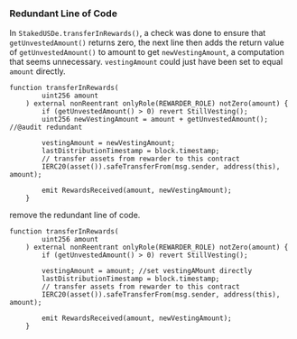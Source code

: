 
### Redundant Line of Code
In ```StakedUSDe.transferInRewards()```, a check was done to ensure that ```getUnvestedAmount()``` returns zero, the next line then adds the return value of ```getUnvestedAmount()``` to amount to get ```newVestingAmount```, a computation that seems unnecessary. ```vestingAmount``` could just have been set to equal ```amount``` directly.
``` solidity
function transferInRewards(
        uint256 amount
    ) external nonReentrant onlyRole(REWARDER_ROLE) notZero(amount) {
        if (getUnvestedAmount() > 0) revert StillVesting();
        uint256 newVestingAmount = amount + getUnvestedAmount(); //@audit redundant

        vestingAmount = newVestingAmount;
        lastDistributionTimestamp = block.timestamp;
        // transfer assets from rewarder to this contract
        IERC20(asset()).safeTransferFrom(msg.sender, address(this), amount);

        emit RewardsReceived(amount, newVestingAmount);
    }
```
remove the redundant line of code.
``` solidity
function transferInRewards(
        uint256 amount
    ) external nonReentrant onlyRole(REWARDER_ROLE) notZero(amount) {
        if (getUnvestedAmount() > 0) revert StillVesting();
   
        vestingAmount = amount; //set vestingAMount directly
        lastDistributionTimestamp = block.timestamp;
        // transfer assets from rewarder to this contract
        IERC20(asset()).safeTransferFrom(msg.sender, address(this), amount);

        emit RewardsReceived(amount, newVestingAmount);
    }
```
